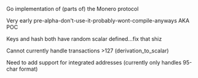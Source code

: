 Go implementation of (parts of) the Monero protocol

Very early pre-alpha-don't-use-it-probably-wont-compile-anyways AKA POC

Keys and hash both have random scalar defined...fix that shiz

Cannot currently handle transactions >127 (derivation_to_scalar)

Need to add support for integrated addresses (currently only handles 95-char format)